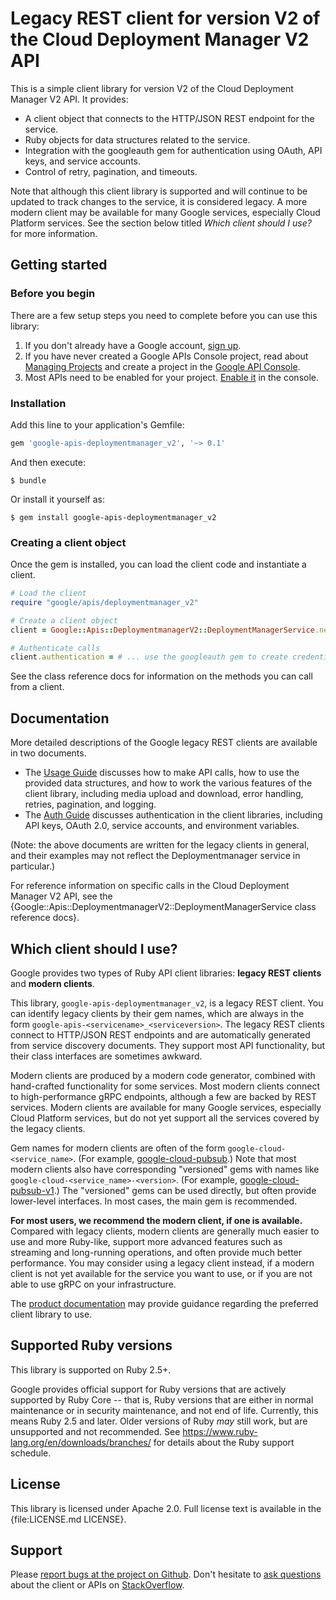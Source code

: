 # Legacy REST client for version V2 of the Cloud Deployment Manager V2 API

This is a simple client library for version V2 of the Cloud Deployment Manager V2 API. It provides:

* A client object that connects to the HTTP/JSON REST endpoint for the service.
* Ruby objects for data structures related to the service.
* Integration with the googleauth gem for authentication using OAuth, API keys, and service accounts.
* Control of retry, pagination, and timeouts.

Note that although this client library is supported and will continue to be updated to track changes to the service, it is considered legacy. A more modern client may be available for many Google services, especially Cloud Platform services. See the section below titled *Which client should I use?* for more information.

## Getting started

### Before you begin

There are a few setup steps you need to complete before you can use this library:

 1. If you don't already have a Google account, [sign up](https://www.google.com/accounts).
 2. If you have never created a Google APIs Console project, read about [Managing Projects](https://cloud.google.com/resource-manager/docs/creating-managing-projects) and create a project in the [Google API Console](https://console.cloud.google.com/).
 3. Most APIs need to be enabled for your project. [Enable it](https://console.cloud.google.com/apis/library/deploymentmanager.googleapis.com) in the console.

### Installation

Add this line to your application's Gemfile:

```ruby
gem 'google-apis-deploymentmanager_v2', '~> 0.1'
```

And then execute:

```
$ bundle
```

Or install it yourself as:

```
$ gem install google-apis-deploymentmanager_v2
```

### Creating a client object

Once the gem is installed, you can load the client code and instantiate a client.

```ruby
# Load the client
require "google/apis/deploymentmanager_v2"

# Create a client object
client = Google::Apis::DeploymentmanagerV2::DeploymentManagerService.new

# Authenticate calls
client.authentication = # ... use the googleauth gem to create credentials
```

See the class reference docs for information on the methods you can call from a client.

## Documentation

More detailed descriptions of the Google legacy REST clients are available in two documents.

 *  The [Usage Guide](https://github.com/googleapis/google-api-ruby-client/blob/master/docs/usage-guide.md) discusses how to make API calls, how to use the provided data structures, and how to work the various features of the client library, including media upload and download, error handling, retries, pagination, and logging.
 *  The [Auth Guide](https://github.com/googleapis/google-api-ruby-client/blob/master/docs/auth-guide.md) discusses authentication in the client libraries, including API keys, OAuth 2.0, service accounts, and environment variables.

(Note: the above documents are written for the legacy clients in general, and their examples may not reflect the Deploymentmanager service in particular.)

For reference information on specific calls in the Cloud Deployment Manager V2 API, see the {Google::Apis::DeploymentmanagerV2::DeploymentManagerService class reference docs}.

## Which client should I use?

Google provides two types of Ruby API client libraries: **legacy REST clients** and **modern clients**.

This library, `google-apis-deploymentmanager_v2`, is a legacy REST client. You can identify legacy clients by their gem names, which are always in the form `google-apis-<servicename>_<serviceversion>`. The legacy REST clients connect to HTTP/JSON REST endpoints and are automatically generated from service discovery documents. They support most API functionality, but their class interfaces are sometimes awkward.

Modern clients are produced by a modern code generator, combined with hand-crafted functionality for some services. Most modern clients connect to high-performance gRPC endpoints, although a few are backed by REST services. Modern clients are available for many Google services, especially Cloud Platform services, but do not yet support all the services covered by the legacy clients.

Gem names for modern clients are often of the form `google-cloud-<service_name>`. (For example, [google-cloud-pubsub](https://rubygems.org/gems/google-cloud-pubsub).) Note that most modern clients also have corresponding "versioned" gems with names like `google-cloud-<service_name>-<version>`. (For example, [google-cloud-pubsub-v1](https://rubygems.org/gems/google-cloud-pubsub-v1).) The "versioned" gems can be used directly, but often provide lower-level interfaces. In most cases, the main gem is recommended.

**For most users, we recommend the modern client, if one is available.** Compared with legacy clients, modern clients are generally much easier to use and more Ruby-like, support more advanced features such as streaming and long-running operations, and often provide much better performance. You may consider using a legacy client instead, if a modern client is not yet available for the service you want to use, or if you are not able to use gRPC on your infrastructure.

The [product documentation](https://cloud.google.com/deployment-manager) may provide guidance regarding the preferred client library to use.

## Supported Ruby versions

This library is supported on Ruby 2.5+.

Google provides official support for Ruby versions that are actively supported by Ruby Core -- that is, Ruby versions that are either in normal maintenance or in security maintenance, and not end of life. Currently, this means Ruby 2.5 and later. Older versions of Ruby _may_ still work, but are unsupported and not recommended. See https://www.ruby-lang.org/en/downloads/branches/ for details about the Ruby support schedule.

## License

This library is licensed under Apache 2.0. Full license text is available in the {file:LICENSE.md LICENSE}.

## Support

Please [report bugs at the project on Github](https://github.com/google/google-api-ruby-client/issues). Don't hesitate to [ask questions](http://stackoverflow.com/questions/tagged/google-api-ruby-client) about the client or APIs on [StackOverflow](http://stackoverflow.com).
